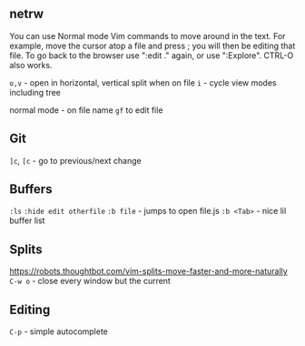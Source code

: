 ## netrw
You can use Normal mode Vim commands to move around in the text.  For example,
move the cursor atop a file and press <Enter>; you will then be editing that
file.  To go back to the browser use ":edit ." again, or use ":Explore".
CTRL-O also works.

`o,v` - open in horizontal, vertical split when on file
`i` - cycle view modes including tree

normal mode - on file name `gf` to edit file

## Git
`]c`, `[c` - go to previous/next change

## Buffers
`:ls`
`:hide edit otherfile`
`:b file` - jumps to open file.js
`:b <Tab>` - nice lil buffer list

## Splits
https://robots.thoughtbot.com/vim-splits-move-faster-and-more-naturally
`C-w o` - close every window but the current

## Editing
`C-p` - simple autocomplete
